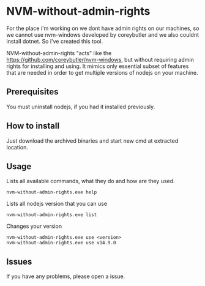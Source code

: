 # NVM-without-admin-rights


For the place i'm working on we dont have admin rights on our machines, so we cannot use nvm-windows developed by coreybutler and we also couldnt install dotnet. So i've created this tool.

NVM-without-admin-rights "acts" like the https://github.com/coreybutler/nvm-windows, but without requiring admin rights for installing and using. 
It mimics only essential subset of features that are needed in order to get multiple versions of nodejs on your machine. 

## Prerequisites

You must uninstall nodejs, if you had it installed previously.

## How to install

Just download the archived binaries and start new cmd at extracted location.

## Usage

Lists all available commands, what they do and how are they used.
```
nvm-without-admin-rights.exe help
```

Lists all nodejs version that you can use
```
nvm-without-admin-rights.exe list
```

Changes your version
```
nvm-without-admin-rights.exe use <version>
nvm-without-admin-rights.exe use v14.9.0
```

## Issues

If you have any problems, please open a issue.